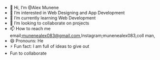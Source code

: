 - 👋 Hi, I’m @Alex Munene
- 👀 I’m interested in Web Designing and App Development
- 🌱 I’m currently learning Web Development
- 💞️ I’m looking to collaborate on projects
- 📫 How to reach me email;munenealex083@gmail.com,Instagram;munenealex083,coll man,
- 😄 Pronouns: He
- ⚡ Fun fact: I am full of ideas to give out
- Fun to collaborate
<!---
AlexMunene-create/AlexMunene-create is a ✨ special ✨ repository because its `README.md` (this file) appears on your GitHub profile.
You can click the Preview link to take a look at your changes.
--->

